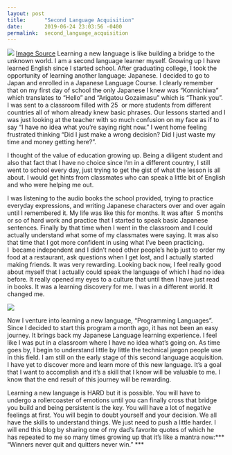 ```yaml
---
layout: post
title:      "Second Language Acquisition"
date:       2019-06-24 23:03:56 -0400
permalink:  second_language_acquisition
---
```



   ![](http://985thejewel.com/wp-content/uploads/beeplugin_languages.png)
	[Image Source](http://985thejewel.com/wp-content/uploads/beeplugin_languages.png)
Learning a new language is like building a bridge to the unknown world. I am a second language learner myself. Growing up I have learned English since I started school. After graduating college, I took the opportunity of learning another language: Japanese. I decided to go to Japan and enrolled in a Japanese Language Course. I clearly remember that on my first day of school the only Japanese I knew was “Konnichiwa” which translates to “Hello” and “Arigatou Gozaimasu” which is “Thank you”. I was sent to a classroom filled with 25  or more students from different countries all of whom already knew basic phrases. Our lessons started and I was just looking at the teacher with so much confusion on my face as if to say “I have no idea what you’re saying right now.” I went home feeling frustrated thinking “Did I just make a wrong decision? Did I just waste my time and money getting here?”. 

I thought of the value of education growing up. Being a diligent student and also that fact that I have no choice since I’m in a different country, I still went to school every day, just trying to get the gist of what the lesson is all about. I would get hints from classmates who can speak a little bit of English and who were helping me out. 

I was listening to the audio books the school provided, trying to practice everyday expressions, and writing Japanese characters over and over again until I remembered it. My life was like this for months. It was after  5 months or so of hard work and practice that I started to speak basic Japanese sentences. Finally by  that time when I went in the classroom and I could actually understand what some of my classmates were saying. It was also that time that I got more confident in using what I’ve been practicing. I  became independent and I didn’t need other people’s help just to order my food at a restaurant, ask questions when I get lost, and I actually started making friends. It was very rewarding. Looking back now, I feel really good about myself that I actually could speak the language of which I had no idea before. It really opened my eyes to a culture that until then I have just read in books. It was a learning discovery for me. I was in a different world. It changed me.

![](https://www.itchronicles.com/wp-content/uploads/2018/10/bigstock-Programming-Web-Banner-Best-P-258081862.jpg)

Now I venture into learning a new language, “Programming Languages”. Since I decided to start this program a month ago, it has not been an easy journey. It brings back my Japanese Language learning experience. I feel like I was put in a classroom where I have no idea what’s going on. As time goes by, I begin to understand little by little the technical jargon people use in this field. I am still on the early stage of this second language acquisition. I have yet to discover more and learn more of this new language. It’s a goal that I want to accomplish and it’s a skill that I know will be valuable to me. I know that the end result of this journey will be rewarding. 

Learning a new language is HARD but it is possible. You will have to undergo a rollercoaster of emotions until you can finally cross that bridge you build and being persistent is the key. You will have a lot of negative feelings at first. You will begin to doubt yourself and your decision. We all have the skills to understand things. We just need to push a little harder. I will end this blog by sharing one of my dad’s favorite quotes of which he has repeated to me so many times growing up that it’s like a mantra now:*** “Winners never quit and quitters never win.” ***
